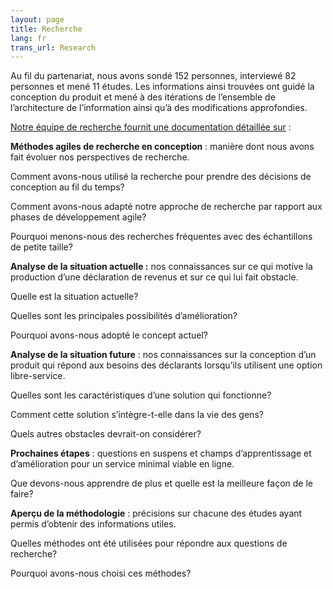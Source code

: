 ```yaml
---
layout: page
title: Recherche
lang: fr
trans_url: Research
---
```

Au fil du partenariat, nous avons sondé 152 personnes, interviewé 82 personnes et mené 11 études. Les informations ainsi trouvées ont guidé la conception du produit et mené à des itérations de l’ensemble de l’architecture de l’information ainsi qu’à des modifications approfondies.

[Notre équipe de recherche fournit une documentation détaillée sur](https://docs.google.com/document/d/1Nb7fKtA8ORLsjqnwFkRBpOYFRw7ca0Mo-8o-ddxztos/edit#heading=h.9lmcrpotnr2c) :

**Méthodes agiles de recherche en conception** : manière dont nous avons fait évoluer nos perspectives de recherche.

Comment avons-nous utilisé la recherche pour prendre des décisions de conception au fil du temps?

Comment avons-nous adapté notre approche de recherche par rapport aux phases de développement agile?

Pourquoi menons-nous des recherches fréquentes avec des échantillons de petite taille?

**Analyse de la situation actuelle :** nos connaissances sur ce qui motive la production d’une déclaration de revenus et sur ce qui lui fait obstacle.

Quelle est la situation actuelle?

Quelles sont les principales possibilités d’amélioration?

Pourquoi avons-nous adopté le concept actuel?

**Analyse de la situation future** : nos connaissances sur la conception d’un produit qui répond aux besoins des déclarants lorsqu’ils utilisent une option libre-service.

Quelles sont les caractéristiques d’une solution qui fonctionne?

Comment cette solution s’intègre-t-elle dans la vie des gens?

Quels autres obstacles devrait-on considérer?

**Prochaines étapes** : questions en suspens et champs d’apprentissage et d’amélioration pour un service minimal viable en ligne.

Que devons-nous apprendre de plus et quelle est la meilleure façon de le faire?

**Aperçu de la méthodologie** : précisions sur chacune des études ayant permis d’obtenir des informations utiles.

Quelles méthodes ont été utilisées pour répondre aux questions de recherche?

Pourquoi avons-nous choisi ces méthodes?